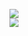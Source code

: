 [![](https://img.shields.io/badge/Made%20With-Github%20Spray-lightgrey.svg?style=for-the-badge&logo=github)](https://github.com/Annihil/github-spray#32142)  
[![](https://i.imgur.com/2DrTn0Z.gif)](https://github.com/Annihil/github-spray)